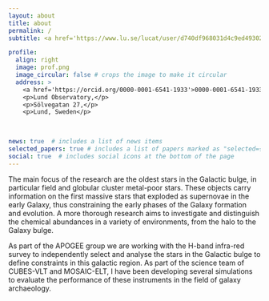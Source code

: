 ```yaml
---
layout: about
title: about
permalink: /
subtitle: <a href='https://www.lu.se/lucat/user/d740df968031d4c9ed49302e775a435f'>Affiliations</a>. Postdoc Researcher at Lunds Universitet.

profile:
  align: right
  image: prof.png
  image_circular: false # crops the image to make it circular
  address: >
    <a href='https://orcid.org/0000-0001-6541-1933'>0000-0001-6541-1933</a>
    <p>Lund Observatory,</p>
    <p>Sölvegatan 27,</p>
    <p>Lund, Sweden</p>
    
    

news: true  # includes a list of news items
selected_papers: true # includes a list of papers marked as "selected={true}"
social: true  # includes social icons at the bottom of the page
---
```


The main focus of the research are the oldest stars in the Galactic bulge, in particular field and globular cluster metal-poor stars. These objects carry information on the first massive stars that exploded as supernovae in the early Galaxy, thus constraining the early phases of the Galaxy formation and evolution. A more thorough research aims to investigate and distinguish the chemical abundances in a variety of environments, from the halo to the Galaxy bulge.

As part of the APOGEE group we are working with the H-band infra-red survey to independently select and analyse the stars in the Galactic bulge to define constraints in this galactic region. As part of the science team of CUBES-VLT and MOSAIC-ELT, I have been developing several simulations to evaluate the performance of these instruments in the field of galaxy archaeology.


